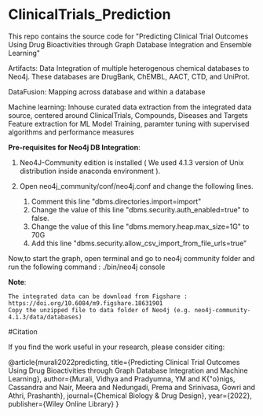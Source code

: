 # ClinicalTrials_Prediction



This repo contains the source code for "Predicting Clinical Trial Outcomes Using Drug Bioactivities through Graph Database Integration and Ensemble Learning"

Artifacts:
    Data Integration of multiple heterogenous chemical databases to Neo4j.
    These databases are DrugBank, ChEMBL, AACT, CTD, and UniProt.

DataFusion: 
    Mapping across database and within a database 

Machine learning:
    Inhouse curated data extraction from the integrated data source, centered around ClinicalTrials, Compounds, Diseases and Targets
    Feature extraction for ML
    Model Training, paramter tuning with supervised algorithms and performance measures

**Pre-requisites for Neo4j DB Integration**: 

1. Neo4J-Community edition is installed ( We used 4.1.3 version of Unix distribution inside anaconda environment ).

2. Open neo4j_community/conf/neo4j.conf and change the following lines.

    1. Comment this line "dbms.directories.import=import"
    2. Change the value of this line "dbms.security.auth_enabled=true" to false.
    3. Change the value of this line "dbms.memory.heap.max_size=1G" to 70G
    4. Add this line "dbms.security.allow_csv_import_from_file_urls=true"

Now,to start the graph, open terminal and go to neo4j community folder and run the following command : ./bin/neo4j console 


**Note**:  

    The integrated data can be download from Figshare : https://doi.org/10.6084/m9.figshare.18631901     
    Copy the unzipped file to data folder of Neo4j (e.g. neo4j-community-4.1.3/data/databases)
	

#Citation

If you find the work useful in your research, please consider citing:

@article{murali2022predicting,
  title={Predicting Clinical Trial Outcomes Using Drug Bioactivities through Graph Database Integration and Machine Learning},
  author={Murali, Vidhya and Pradyumna, YM and K{\"o}nigs, Cassandra and Nair, Meera and Nedungadi, Prema and Srinivasa, Gowri and Athri, Prashanth},
  journal={Chemical Biology \& Drug Design},
  year={2022},
  publisher={Wiley Online Library}
}
